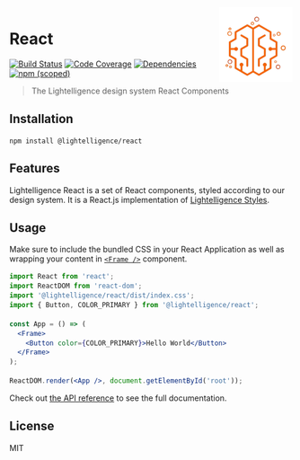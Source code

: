<a href="https://lightelligence.io" align="right">
    <img src="/resources/logo.png" alt="logo" title="logo" align="right" />
</a>

# React

[![Build Status](https://img.shields.io/travis/com/lightelligence-io/react.svg)](https://travis-ci.com/lightelligence-io/react/branches)
[![Code Coverage](https://img.shields.io/coveralls/github/lightelligence-io/react.svg)](https://coveralls.io/github/lightelligence-io/react)
[![Dependencies](https://img.shields.io/david/lightelligence-io/react.svg)](https://david-dm.org/lightelligence-io/react)
[![npm (scoped)](https://img.shields.io/npm/v/@lightelligence/react.svg)](https://www.npmjs.com/package/@lightelligence/react)

> The Lightelligence design system React Components

## Installation

```
npm install @lightelligence/react
```

## Features

Lightelligence React is a set of React components, styled according to our
design system. It is a React.js implementation of
[Lightelligence Styles](https://github.com/lightelligence-io/styles).

## Usage

Make sure to include the bundled CSS in your React Application as well as
wrapping your content in [`<Frame />`](https://lightelligence-io.github.io/react/#/Components/Frame)
component.

```jsx
import React from 'react';
import ReactDOM from 'react-dom';
import '@lightelligence/react/dist/index.css';
import { Button, COLOR_PRIMARY } from '@lightelligence/react';

const App = () => (
  <Frame>
    <Button color={COLOR_PRIMARY}>Hello World</Button>
  </Frame>
);

ReactDOM.render(<App />, document.getElementById('root'));
```

Check out [the API reference](https://lightelligence-io.github.io/react/)
to see the full documentation.

## License

MIT

